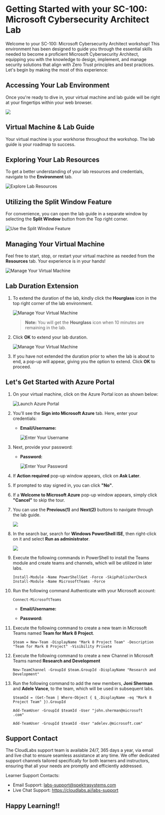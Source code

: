 # Getting Started with your SC-100: Microsoft Cybersecurity Architect Lab

Welcome to your SC-100: Microsoft Cybersecurity Architect workshop! This environment has been designed to guide you through the essential skills needed to become a proficient Microsoft Cybersecurity Architect, equipping you with the knowledge to design, implement, and manage security solutions that align with Zero Trust principles and best practices. Let's begin by making the most of this experience:

## Accessing Your Lab Environment

Once you're ready to dive in, your virtual machine and lab guide will be right at your fingertips within your web browser.

![](../media/labguide-1.png)

## Virtual Machine & Lab Guide

Your virtual machine is your workhorse throughout the workshop. The lab guide is your roadmap to success.

## Exploring Your Lab Resources

To get a better understanding of your lab resources and credentials, navigate to the **Environment** tab.

![Explore Lab Resources](../media/env-1.png)

## Utilizing the Split Window Feature

For convenience, you can open the lab guide in a separate window by selecting the **Split Window** button from the Top right corner.

![Use the Split Window Feature](../media/spl.png)

## Managing Your Virtual Machine

Feel free to start, stop, or restart your virtual machine as needed from the **Resources** tab. Your experience is in your hands!

![Manage Your Virtual Machine](../media/res.png)

## Lab Duration Extension

1. To extend the duration of the lab, kindly click the **Hourglass** icon in the top right corner of the lab environment.

   ![Manage Your Virtual Machine](../media/gext.png)

   > **Note:** You will get the **Hourglass** icon when 10 minutes are remaining in the lab.

2. Click **OK** to extend your lab duration.

   ![Manage Your Virtual Machine](../media/gext2.png)

3. If you have not extended the duration prior to when the lab is about to end, a pop-up will appear, giving you the option to extend. Click **OK** to proceed.

## Let's Get Started with Azure Portal

1. On your virtual machine, click on the Azure Portal icon as shown below:

   ![Launch Azure Portal](<../media/lc-image(1).png>)

1. You'll see the **Sign into Microsoft Azure** tab. Here, enter your credentials:

   - **Email/Username:** <inject key="AzureAdUserEmail"></inject>

     ![Enter Your Username](../media/lc-image-1.png)

1. Next, provide your password:

   - **Password:** <inject key="AzureAdUserPassword"></inject>

     ![Enter Your Password](../media/lc-image-2.png)

1. If **Action required** pop-up window appears, click on **Ask Later**.

1. If prompted to stay signed in, you can click **"No"**.

1. If a **Welcome to Microsoft Azure** pop-up window appears, simply click **"Cancel"** to skip the tour.

1. You can use the **Previous(1)** and **Next(2)** buttons to navigate through the lab guide.

   ![](<../media/lc-image(3)-1.png>)

1. In the search bar, search for **Windows PowerShell ISE**, then right-click on it and select **Run as administrator**.

   ![](../media/powershell.png)

1. Execute the following commands in PowerShell to install the Teams module and create teams and channels, which will be utilized in later labs.

   ```
   Install-Module -Name PowerShellGet -Force -SkipPublisherCheck
   Install-Module -Name MicrosoftTeams -Force

   ```
1. Run the following command Authenticate with your Microsoft account:

   ```
   Connect-MicrosoftTeams
   ```

   - **Email/Username:** <inject key="AzureAdUserEmail"></inject>

   - **Password:** <inject key="AzureAdUserPassword"></inject>

1. Execute the following command to create a new team in Microsoft Teams named **Team for Mark 8 Project**.

   ```
   $team = New-Team -DisplayName "Mark 8 Project Team" -Description "Team for Mark 8 Project" -Visibility Private
   ```
1. Execute the following command to create a new
   Channel in Microsoft Teams named **Research and Development**

   ```
   New-TeamChannel -GroupId $team.GroupId -DisplayName "Research and Development"
   ```
1. Run the following command to add the new members, **Joni Sherman** and **Adele Vance**, to the team, which will be used in subsequent labs.

   ```
   $teamId = (Get-Team | Where-Object { $_.DisplayName -eq "Mark 8 Project Team" }).GroupId

   Add-TeamUser -GroupId $teamId -User "john.sherman@microsoft
   .com"

   Add-TeamUser -GroupId $teamId -User "adelev.@microsoft.com"
   ```

## Support Contact

The CloudLabs support team is available 24/7, 365 days a year, via email and live chat to ensure seamless assistance at any time. We offer dedicated support channels tailored specifically for both learners and instructors, ensuring that all your needs are promptly and efficiently addressed.

Learner Support Contacts:

- Email Support: labs-support@spektrasystems.com
- Live Chat Support: https://cloudlabs.ai/labs-support

## Happy Learning!!
